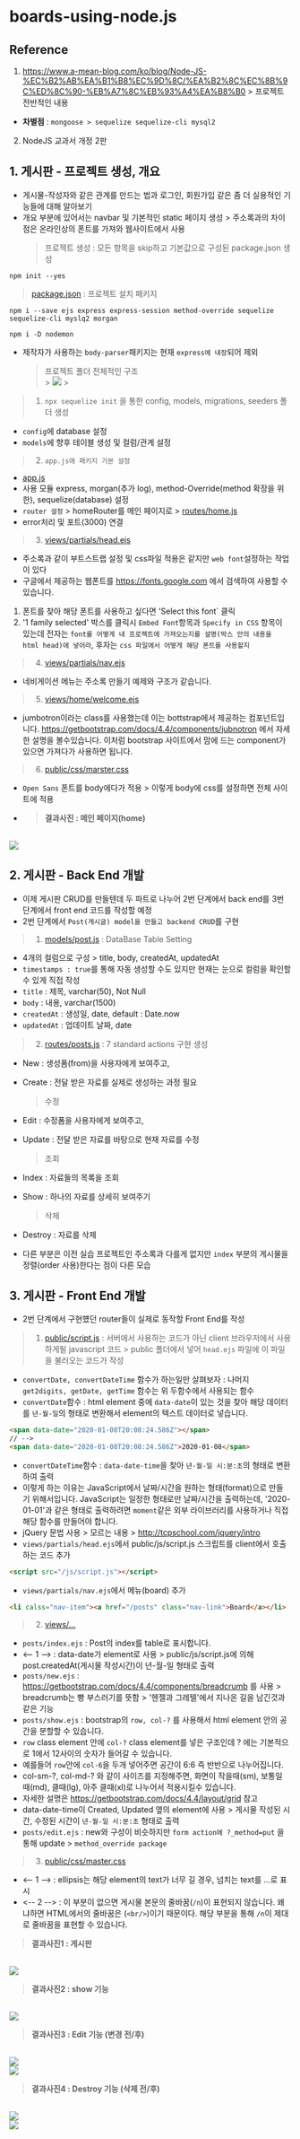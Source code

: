 # boards-using-node.js

## Reference

1.  https://www.a-mean-blog.com/ko/blog/Node-JS-%EC%B2%AB%EA%B1%B8%EC%9D%8C/%EA%B2%8C%EC%8B%9C%ED%8C%90-%EB%A7%8C%EB%93%A4%EA%B8%B0 > 프로젝트 전반적인 내용

- **차별점** : `mongoose > sequelize sequelize-cli mysql2`

2. NodeJS 교과서 개정 2판

## 1. 게시판 - 프로젝트 생성, 개요

- 게시물-작성자와 같은 관계를 만드는 법과 로그인, 회원가입 같은 좀 더 실용적인 기능들에 대해 알아보기
- 개요 부분에 있어서는 navbar 및 기본적인 static 페이지 생성 > 주소록과의 차이점은 온라인상의 폰트를 가져와 웹사이트에서 사용
  > 프로젝트 생성 : 모든 항목을 skip하고 기본값으로 구성된 package.json 생성

```
npm init --yes
```

> [package.json](https://github.com/tjfruddnjs1/boards-using-node.js/blob/main/package.json) : 프로젝트 설치 패키지

```
npm i --save ejs express express-session method-override sequelize sequelize-cli myslq2 morgan

npm i -D nodemon
```

- 제작자가 사용하는 `body-parser`패키지는 현재 `express에 내장`되어 제외
  > 프로젝트 폴더 전체적인 구조
  > <br> > <img src="https://user-images.githubusercontent.com/41010744/104975829-1b285680-5a3f-11eb-993d-148051dab011.png"> > <br>

> 1. `npx sequelize init` 을 통한 config, models, migrations, seeders 폴더 생성

- `config`에 database 설정
- `models`에 향후 테이블 생성 및 컬럼/관계 설정

> 2. `app.js에 패키지 기본 설정`

- [app.js](https://github.com/tjfruddnjs1/boards-using-node.js/blob/main/app.js)
- 사용 모듈 express, morgan(추가 log), method-Override(method 확장을 위한), sequelize(database) 설정
- `router 설정` > homeRouter를 메인 페이지로 > [routes/home.js](https://github.com/tjfruddnjs1/boards-using-node.js/tree/main/routes)
- error처리 및 포트(3000) 연결

> 3. [views/partials/head.ejs](https://github.com/tjfruddnjs1/boards-using-node.js/blob/main/views/partials/head.ejs)

- 주소록과 같이 부트스트랩 설정 및 css파일 적용은 같지만 `web font`설정하는 작업이 있다
- 구글에서 제공하는 웹폰트를 https://fonts.google.com 에서 검색하여 사용할 수 있습니다.

1. 폰트를 찾아 해당 폰트를 사용하고 싶다면 'Select this font` 클릭
2. '1 family selected' 박스를 클릭시 `Embed Font`항목과 `Specify in CSS` 항목이 있는데 전자는 `font를 어떻게 내 프로젝트에 가져오는지를 설명(박스 안의 내용을 html head)에 넣어라`, 후자는 `css 파일에서 어떻게 해당 폰트를 사용할지`

> 4. [views/partials/nav.ejs](https://github.com/tjfruddnjs1/boards-using-node.js/blob/main/views/partials/nav.ejs)

- 네비게이션 메뉴는 주소록 만들기 예제와 구조가 같습니다.

> 5. [views/home/welcome.ejs](https://github.com/tjfruddnjs1/boards-using-node.js/blob/main/views/home/welcome.ejs)

- jumbotron이라는 class를 사용했는데 이는 bottstrap에서 제공하는 컴포넌트입니다. https://getbootstrap.com/docs/4.4/components/jubnotron 에서 자세한 설명을 볼수있습니다. 이처럼 bootstrap 사이트에서 맘에 드는 component가 있으면 가져다가 사용하면 됩니다.

> 6. [public/css/marster.css](https://github.com/tjfruddnjs1/boards-using-node.js/blob/main/public/css/master.css)

- `Open Sans` 폰트를 body에다가 적용 > 이렇게 body에 css를 설정하면 전체 사이트에 적용

- > **결과사진 : 메인 페이지(home)**

<br>
<img src="https://user-images.githubusercontent.com/41010744/104978304-eddea700-5a44-11eb-972a-7831b1264818.png">
<br>

## 2. 게시판 - Back End 개발

- 이제 게시판 CRUD를 만들텐데 두 파트로 나누어 2번 단계에서 back end를 3번 단계에서 front end 코드를 작성할 예정
- 2번 단계에서 `Post(게시글) model을 만들고 backend CRUD`를 구현

> 1. [models/post.js]() : DataBase Table Setting

- 4개의 컬럼으로 구성 > title, body, createdAt, updatedAt
- `timestamps : true`를 통해 자동 생성할 수도 있지만 현재는 눈으로 컬럼을 확인할수 있게 직접 작성
- `title` : 제목, varchar(50), Not Null
- `body` : 내용, varchar(1500)
- `createdAt` : 생성일, date, default : Date.now
- `updatedAt` : 업데이트 날짜, date

> 2. [routes/posts.js]() : 7 standard actions 구현
>    생성

- New : 생성폼(from)을 사용자에게 보여주고,
- Create : 전달 받은 자료를 실제로 생성하는 과정 필요
  > 수정
- Edit : 수정폼을 사용자에게 보여주고,
- Update : 전달 받은 자료를 바탕으로 현재 자료를 수정
  > 조회
- Index : 자료들의 목록을 조회
- Show : 하나의 자료를 상세히 보여주기
  > 삭제
- Destroy : 자료를 삭제
  <br>

- 다른 부분은 이전 실습 프로젝트인 주소록과 다를게 없지만 `index` 부분의 게시물을 정렬(order 사용)한다는 점이 다른 모습

## 3. 게시판 - Front End 개발

- 2번 단계에서 구현헀던 router들이 실제로 동작할 Front End를 작성

> 1. [public/script.js]() : 서버에서 사용하는 코드가 아닌 client 브라우저에서 사용하게될 javascript 코드 > public 폴더에서 넣어 `head.ejs` 파일에 이 파일을 불러오는 코드가 작성

- `convertDate, convertDateTime` 함수가 하는일만 살펴보자 : 나머지 `get2digits, getDate, getTime` 함수는 위 두함수에서 사용되는 함수
- `convertDate`함수 : html element 중에 `data-date`이 있는 것을 찾아 해당 데이터를 `년-월-일`의 형태로 변환해서 element의 텍스트 데이터로 넣습니다.

```html
<span data-date="2020-01-08T20:08:24.586Z"></span>
// -->
<span data-date="2020-01-08T20:08:24.586Z">2020-01-08</span>
```

- `convertDateTime`함수 : `data-date-time`을 찾아 `년-월-일 시:분:초`의 형태로 변환하여 출력
- 이렇게 하는 이유는 JavaScript에서 날짜/시간을 원하는 형태(format)으로 만들 기 위해서입니다. JavaScript는 일정한 형태로만 날짜/시간을 출력하는데, '2020-01-01'과 같은 형태로 출력하려면 `moment`같은 외부 라이브러리를 사용하거나 직접 해당 함수를 만들어야 합니다.
- jQuery 문법 사용 > 모르는 내용 > http://tcpschool.com/jquery/intro
- `views/partials/head.ejs`에서 public/js/script.js 스크립트를 client에서 호출하는 코드 추가

```html
<script src="/js/script.js"></script>
```

- `views/partials/nav.ejs`에서 메뉴(board) 추가

```html
<li calss="nav-item"><a href="/posts" class="nav-link">Board</a></li>
```

> 2. [views/...]()

- `posts/index.ejs` : Post의 index를 table로 표시합니다.
- <-- 1 --> : data-date가 element로 사용 > public/js/script.js에 의해 post.createdAt(게시물 작성시간)이 년-월-일 형태로 출력
- `posts/new.ejs` : https://getbootstrap.com/docs/4.4/components/breadcrumb 를 사용 > breadcrumb는 빵 부스러기를 뜻함 > '헨젤과 그레텔'에서 지나온 길을 남긴것과 같은 기능
- `posts/show.ejs` : bootstrap의 `row, col-?` 를 사용해서 html element 안의 공간을 분할할 수 있습니다.
- `row` class element 안에 `col-?` class element를 넣은 구조인데 ? 에는 기본적으로 1에서 12사이의 숫자가 들어갈 수 있습니다.
- 예를들어 `row`안에 `col-6`을 두개 넣어주면 공간이 6:6 즉 반반으로 나누어집니다.
- col-sm-?, col-md-? 와 같이 사이즈를 지정해주면, 화면이 작을때(sm), 보통일 때(md), 클때(lg), 아주 클때(xl)로 나누어서 적용시킬수 있습니다.
- 자세한 설명은 https://getbootstrap.com/docs/4.4/layout/grid 참고
- data-date-time이 Created, Updated 옆의 element에 사용 > 게시물 작성된 시간, 수정된 시간이 `년-월-일 시:분:초` 형태로 출력
- `posts/edit.ejs` : new와 구성이 비슷하지만 `form action에 ?_method=put` 을 통해 update > `method_override package`

> 3. [public/css/master.css]()

- <-- 1 --> : ellipsis는 해당 element의 text가 너무 길 경우, 넘치는 text를 ...로 표시
- <-- 2 --> : 이 부분이 없으면 게시물 본문의 줄바꿈(`/n`)이 표현되지 않습니다. 왜냐하면 HTML에서의 줄바꿈은 (`<br/>`)이기 때문이다. 해당 부분을 통해 `/n`이 제대로 줄바꿈을 표현할 수 있습니다.

> **결과사진1 : 게시판**

<br>
<img src="https://user-images.githubusercontent.com/41010744/105178242-1d87cf00-5b6b-11eb-9182-d72cf18667ac.png">
<br>

> **결과사진2 : show 기능**

<br>
<img src="https://user-images.githubusercontent.com/41010744/105178381-45773280-5b6b-11eb-93fd-3244994fb971.png">

> **결과사진3 : Edit 기능 (변경 전/후)**

<br>

<img src="https://user-images.githubusercontent.com/41010744/105178447-62ac0100-5b6b-11eb-97a5-e9ad57b221f7.png">
<br>
<img src="https://user-images.githubusercontent.com/41010744/105178778-d51ce100-5b6b-11eb-9f9a-eed455b69435.png">
<br>

> **결과사진4 : Destroy 기능 (삭제 전/후)**

<br>
<img src="https://user-images.githubusercontent.com/41010744/105178936-085f7000-5b6c-11eb-880f-ab257630524e.png">
<br>
<img src="https://user-images.githubusercontent.com/41010744/105179005-1ca36d00-5b6c-11eb-8ea3-8a3e06f38ad9.png">
<br>
